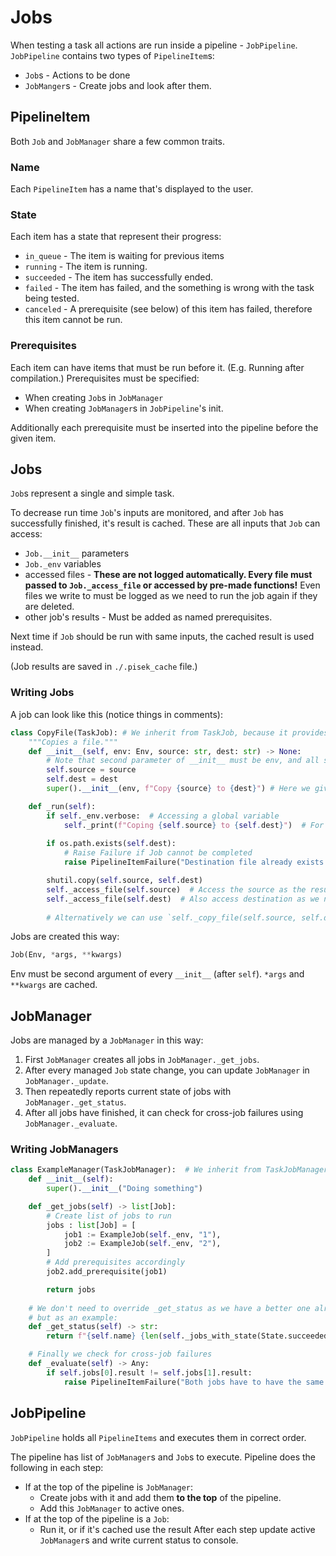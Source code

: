 # Jobs
When testing a task all actions are run inside a pipeline - `JobPipeline`.
`JobPipeline` contains two types of `PipelineItem`s:
 - `Job`s - Actions to be done
 - `JobManger`s - Create jobs and look after them.

## PipelineItem
Both `Job` and `JobManager` share a few common traits.

### Name
Each `PipelineItem` has a name that's displayed to the user.

### State
Each item has a state that represent their progress:
 - `in_queue` - The item is waiting for previous items
 - `running` - The item is running.
 - `succeeded` - The item has successfully ended.
 - `failed` - The item has failed, and the something is wrong with the task being tested.
 - `canceled` - A prerequisite (see below) of this item has failed, therefore this item cannot be run.

### Prerequisites
Each item can have items that must be run before it. (E.g. Running after compilation.) 
Prerequisites must be specified:
 - When creating `Job`s in `JobManager`
 - When creating `JobManager`s in `JobPipeline`'s init.

Additionally each prerequisite must be inserted into the pipeline before the given item.

## Jobs
`Job`s represent a single and simple task.

To decrease run time `Job`'s inputs are monitored, and after `Job` has successfully finished,
it's result is cached. These are all inputs that `Job` can access:
 - `Job.__init__` parameters
 - `Job._env` variables
 - accessed files - **These are not logged automatically. Every file must passed to `Job._access_file` or accessed by pre-made functions!** Even files we write to must be logged as we need to run the job again if they are deleted.
 - other job's results - Must be added as named prerequisites. 

Next time if `Job` should be run with same inputs, the cached result is used instead.

(Job results are saved in `./.pisek_cache` file.)

### Writing Jobs
A job can look like this (notice things in comments):
```py
class CopyFile(TaskJob): # We inherit from TaskJob, because it provides useful methods
    """Copies a file."""
    def __init__(self, env: Env, source: str, dest: str) -> None:
        # Note that second parameter of __init__ must be env, and all subsequent are cached
        self.source = source
        self.dest = dest
        super().__init__(env, f"Copy {source} to {dest}") # Here we give name of the job

    def _run(self):
        if self._env.verbose:  # Accessing a global variable
            self._print(f"Coping {self.source} to {self.dest}")  # For printing to terminal use Job._print
        
        if os.path.exists(self.dest):
            # Raise Failure if Job cannot be completed 
            raise PipelineItemFailure("Destination file already exists.")

        shutil.copy(self.source, self.dest)
        self._access_file(self.source)  # Access the source as the result depends on it
        self._access_file(self.dest)  # Also access destination as we need to run the job again if it has changed
        
        # Alternatively we can use `self._copy_file(self.source, self.dest)` with automatic logging
```

Jobs are created this way:
```py
Job(Env, *args, **kwargs)
```
Env must be second argument of every `__init__` (after `self`).
`*args` and `**kwargs` are cached.

## JobManager
Jobs are managed by a `JobManager` in this way:
1. First `JobManager` creates all jobs in `JobManager._get_jobs`.
2. After every managed `Job` state change, you can update `JobManager` in `JobManager._update`. 
3. Then repeatedly reports current state of jobs with `JobManager._get_status`.
4. After all jobs have finished, it can check for cross-job failures using `JobManager._evaluate`.

### Writing JobManagers
```py
class ExampleManager(TaskJobManager):  # We inherit from TaskJobManager again for more methods
    def __init__(self):
        super().__init__("Doing something")

    def _get_jobs(self) -> list[Job]:
        # Create list of jobs to run
        jobs : list[Job] = [
            job1 := ExampleJob(self._env, "1"),
            job2 := ExampleJob(self._env, "2"),
        ]
        # Add prerequisites accordingly 
        job2.add_prerequisite(job1)

        return jobs
    
    # We don't need to override _get_status as we have a better one already
    # but as an example:
    def _get_status(self) -> str:
        return f"{self.name} {len(self._jobs_with_state(State.succeeded))}/{len(self.jobs)}"

    # Finally we check for cross-job failures
    def _evaluate(self) -> Any:
        if self.jobs[0].result != self.jobs[1].result:
            raise PipelineItemFailure("Both jobs have to have the same result.")
```

## JobPipeline
`JobPipeline` holds all `PipelineItems` and executes them in correct order.

The pipeline has list of `JobManager`s and `Job`s to execute.
Pipeline does the following in each step:
 - If at the top of the pipeline is `JobManager`:
   - Create jobs with it and add them **to the top** of the pipeline.
   - Add this `JobManager` to active ones.
 - If at the top of the pipeline is a `Job`:
    - Run it, or if it's cached use the result
After each step update active `JobManager`s and write current status to console.
